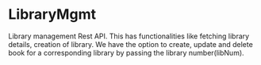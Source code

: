 # LibraryMgmt
Library management Rest API. This has functionalities like fetching library details, creation of library. We have the option to create, update and delete book for a corresponding library by passing the library number(libNum).
